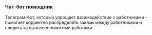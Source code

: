 ### Чат-бот помощник
Телеграм-бот, который упрощает взаимодействие с работниками - помогает корректно распределять заказы между работниками и следить за выполненными ими работами.
